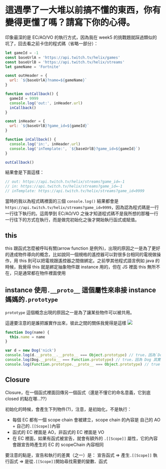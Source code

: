 # 這週學了一大堆以前搞不懂的東西，你有變得更懂了嗎？請寫下你的心得。

印象最深的是 EC/AO/VO 的執行方式，因為我在 week5 的挑戰題就踩過類似的坑了，回去看之前卡住的程式碼（省略一部分）：
```js
let gameId = -1
const baseUrlA = 'https://api.twitch.tv/helix/games'
const baseUrlB = 'https://api.twitch.tv/helix/streams'
let gameName = 'Fortnite'

const outHeader = {
  url: `${baseUrlA}?name=${gameName}`
}

function outCallback() {
  gameId = 9999
  console.log('out:', inHeader.url)
  inCallback()
}

const inHeader = {
  url: `${baseUrlB}?game_id=${gameId}`
}

function inCallback() {
  console.log('in:', inHeader.url)
  console.log('inTemplate:', `${baseUrlB}?game_id=${gameId}`)
}

outCallback()
```
結果會是下面這樣：
```js
// out: https://api.twitch.tv/helix/streams?game_id=-1
// in: https://api.twitch.tv/helix/streams?game_id=-1
// inTemplate: https://api.twitch.tv/helix/streams?game_id=9999
```
當時的我以為程式碼裡面的三個 `console.log()` 結果都會是 `https://api.twitch.tv/helix/streams?game_id=9999`，因為認為程式碼是一行一行往下執行的。這周學到 EC/AO/VO 之後才知道程式碼不是我所想的那種一行一行往下的方式在執行，而是做完初始化之後才開始執行函式或賦值。

## this

this 跟函式怎麼被呼叫有關(arrow function 是例外)，出現的原因之一是為了更好的達成物件導向的概念，比如說同一個規格的遙控器可以對很多台相同的電視做操作，用 this 則可以把電視跟遙控器之間做綁定。之前學其他程式語言例如 java 的時候，我覺得 this 就是綁定抽象物件跟 instance 用的，但在 JS 裡面 this 無所不在，只是通常都在物件裡面使用

## instance 使用`.__proto__` 這個屬性來串接 instance 媽媽的`.prototype`

`prototype` 這個概念出現的原因之一是為了讓某些物件可以被共用。

這邊要注意的是誰把誰實作出來，彼此之間的關係我覺得是這樣
![](https://i.imgur.com/vGohsri.png)

```javascript
function Dog(name) {
  this.name = name
}

var d = new Dog('nick')
console.log(d.__proto__.__proto__ === Object.prototype) // true，因為`Dog.prototype`是個物件
console.log(Dog.__proto__ === Function.prototype) // true，因為 Dog 其實就是個 Function 的 instance
console.log(Function.prototype.__proto__ === Object.prototype) // true
```

## Closure

Closure，在一個函式裡面回傳另一個函式（還是不懂它的命名意義，它到底 closed 的點在哪...??）

初始化的時候，會產生下列物件(?)，注意，是初始化，不是執行：
* 每個 EC 都有一個 scope chain 會被建立，scope chain 的內容是 自己的 AO + 自己的`.[[Scope]]`內容
* 函式的 EC 裡面是 AO，非函式的 EC 裡面是 VO
* 在 EC 裡面，如果有函式被宣告，就會有額外的 `.[[Scope]]` 屬性，它的內容會跟宣告時產生的 EC 的 scopeChain 內容相同

要注意的點是，宣告和執行的差異（之一）是：
宣告函式 => 產生`.[[Scope]]`
執行函式 => 是從`.[[Scope]]`開始尋找需要的變數、函式